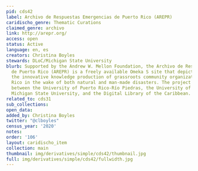 ```yaml
---
pid: cds42
label: Archivo de Respuestas Emergencias de Puerto Rico (AREPR)
caridischo_genre: Thematic Curations
claimed_genre: archivo
link: http://arepr.org/
access: open
status: Active
language: en, es
creators: Christina Boyles
stewards: DLoC/Michigan State University
blurb: Supported by the Andrew W. Mellon Foundation, the Archivo de Respuestas Emergencias
  de Puerto Rico (AREPR) is a freely available Omeka S site that depicts and describes
  the innovative knowledge production of grassroots community organizations in Puerto
  Rico in the wake of both natural and man-made disasters. The project involves collaboration
  between the University of Puerto Rico-Río Piedras, the University of Puerto Rico-Mayagüez,
  Michigan State University, and the Digital Library of the Caribbean.
related_to: cds31
sub_collections:
open_data:
added_by: Christina Boyles
twitter: "@clboyles"
census_year: '2020'
notes:
order: '106'
layout: caridischo_item
collection: main
thumbnail: img/derivatives/simple/cds42/thumbnail.jpg
full: img/derivatives/simple/cds42/fullwidth.jpg
---
```


